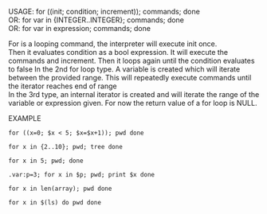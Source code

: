 USAGE: for ((init; condition; increment)); commands; done   
OR: for var in {INTEGER..INTEGER}; commands; done   
OR: for var in expression; commands; done   

For  is  a  looping command, the interpreter will execute init once.   
Then it evaluates condition as a bool expression. It will execute the commands and increment.
Then it loops again until the condition evaluates to false
In the 2nd for loop type. A variable is created
which will iterate between the provided range.
This will repeatedly execute commands until the iterator reaches end of range    
In the 3rd type, an internal iterator is created and will
iterate the range of the variable or expression given.
For now the return value of a for loop is NULL.   
   
EXAMPLE   


    for ((x=0; $x < 5; $x=$x+1)); pwd done    

    for x in {2..10}; pwd; tree done   

    for x in 5; pwd; done   

    .var:p=3; for x in $p; pwd; print $x done   

    for x in len(array); pwd done   

    for x in $(ls) do pwd done
